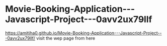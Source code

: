 # Movie-Booking-Application---Javascript-Project---0avv2ux79llf

https://amitjha0.github.io/Movie-Booking-Application---Javascript-Project---0avv2ux79llf/ visit the wep page from here

